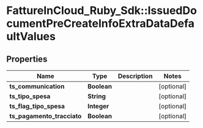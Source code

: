 # FattureInCloud_Ruby_Sdk::IssuedDocumentPreCreateInfoExtraDataDefaultValues

## Properties

| Name | Type | Description | Notes |
| ---- | ---- | ----------- | ----- |
| **ts_communication** | **Boolean** |  | [optional] |
| **ts_tipo_spesa** | **String** |  | [optional] |
| **ts_flag_tipo_spesa** | **Integer** |  | [optional] |
| **ts_pagamento_tracciato** | **Boolean** |  | [optional] |

